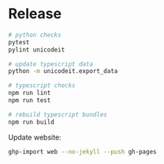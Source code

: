 # Release

```sh
# python checks
pytest
pylint unicodeit

# update typescript data
python -m unicodeit.export_data

# typescript checks
npm run lint
npm run test

# rebuild typescript bundles
npm run build
```

Update website:

```sh
ghp-import web --no-jekyll --push gh-pages
```
